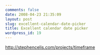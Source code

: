 ```yaml
---
comments: false
date: 2008-04-23 21:35:09
layout: post
slug: excellent-calendar-date-picker
title: Excellent calendar date picker
wordpress_id: 19
---
```


http://stephencelis.com/projects/timeframe
